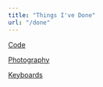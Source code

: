 ```yaml
---
title: "Things I've Done"
url: "/done"
---
```


[Code](/code)

[Photography](/photos)

[Keyboards](/keebs)